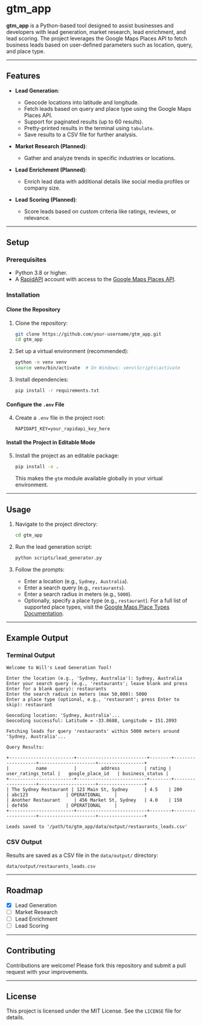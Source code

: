 
# gtm_app

**gtm_app** is a Python-based tool designed to assist businesses and developers with lead generation, market research, lead enrichment, and lead scoring. The project leverages the Google Maps Places API to fetch business leads based on user-defined parameters such as location, query, and place type.

---

## Features
- **Lead Generation**:
  - Geocode locations into latitude and longitude.
  - Fetch leads based on query and place type using the Google Maps Places API.
  - Support for paginated results (up to 60 results).
  - Pretty-printed results in the terminal using `tabulate`.
  - Save results to a CSV file for further analysis.
  
- **Market Research (Planned)**:
  - Gather and analyze trends in specific industries or locations.

- **Lead Enrichment (Planned)**:
  - Enrich lead data with additional details like social media profiles or company size.

- **Lead Scoring (Planned)**:
  - Score leads based on custom criteria like ratings, reviews, or relevance.

---

## Setup

### Prerequisites
- Python 3.8 or higher.
- A [RapidAPI](https://rapidapi.com/) account with access to the [Google Maps Places API](https://rapidapi.com/gmapplatform/api/google-map-places).

### Installation

#### Clone the Repository
1. Clone the repository:
   ```bash
   git clone https://github.com/your-username/gtm_app.git
   cd gtm_app
   ```

2. Set up a virtual environment (recommended):
   ```bash
   python -m venv venv
   source venv/bin/activate  # On Windows: venv\Scripts\activate
   ```

3. Install dependencies:
   ```bash
   pip install -r requirements.txt
   ```

#### Configure the `.env` File
4. Create a `.env` file in the project root:
   ```env
   RAPIDAPI_KEY=your_rapidapi_key_here
   ```

#### Install the Project in Editable Mode
5. Install the project as an editable package:
   ```bash
   pip install -e .
   ```

   This makes the `gtm` module available globally in your virtual environment.

---

## Usage
1. Navigate to the project directory:
   ```bash
   cd gtm_app
   ```

2. Run the lead generation script:
   ```bash
   python scripts/lead_generator.py
   ```

3. Follow the prompts:
   - Enter a location (e.g., `Sydney, Australia`).
   - Enter a search query (e.g., `restaurants`).
   - Enter a search radius in meters (e.g., `5000`).
   - Optionally, specify a place type (e.g., `restaurant`). For a full list of supported place types, visit the [Google Maps Place Types Documentation](https://developers.google.com/maps/documentation/places/web-service/supported_types).

---

## Example Output
### Terminal Output
```
Welcome to Will's Lead Generation Tool!

Enter the location (e.g., 'Sydney, Australia'): Sydney, Australia
Enter your search query (e.g., 'restaurants'; leave blank and press Enter for a blank query): restaurants
Enter the search radius in meters (max 50,000): 5000
Enter a place type (optional, e.g., 'restaurant'; press Enter to skip): restaurant

Geocoding location: 'Sydney, Australia'...
Geocoding successful: Latitude = -33.8688, Longitude = 151.2093

Fetching leads for query 'restaurants' within 5000 meters around 'Sydney, Australia'...

Query Results:

+------------------------+--------------------------+--------+-------------------+---------------------+-----------------+
|          name          |         address         | rating | user_ratings_total |   google_place_id   | business_status |
+------------------------+--------------------------+--------+-------------------+---------------------+-----------------+
| The Sydney Restaurant | 123 Main St, Sydney      | 4.5    | 200               | abc123              | OPERATIONAL     |
| Another Restaurant     | 456 Market St, Sydney   | 4.0    | 150               | def456              | OPERATIONAL     |
+------------------------+--------------------------+--------+-------------------+---------------------+-----------------+

Leads saved to '/path/to/gtm_app/data/output/restaurants_leads.csv'
```

### CSV Output
Results are saved as a CSV file in the `data/output/` directory:
```
data/output/restaurants_leads.csv
```

---

## Roadmap
- [x] Lead Generation
- [ ] Market Research
- [ ] Lead Enrichment
- [ ] Lead Scoring

---

## Contributing
Contributions are welcome! Please fork this repository and submit a pull request with your improvements.

---

## License
This project is licensed under the MIT License. See the `LICENSE` file for details.
